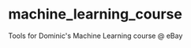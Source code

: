 machine_learning_course
=======================

Tools for Dominic's Machine Learning course @ eBay

